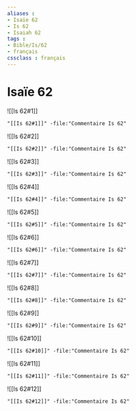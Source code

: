 ```yaml
---
aliases : 
- Isaïe 62
- Is 62
- Isaiah 62
tags : 
- Bible/Is/62
- français
cssclass : français
---
```


# Isaïe 62

![[Is 62#1]]

```query
"[[Is 62#1]]" -file:"Commentaire Is 62"
```

![[Is 62#2]]

```query
"[[Is 62#2]]" -file:"Commentaire Is 62"
```

![[Is 62#3]]

```query
"[[Is 62#3]]" -file:"Commentaire Is 62"
```

![[Is 62#4]]

```query
"[[Is 62#4]]" -file:"Commentaire Is 62"
```

![[Is 62#5]]

```query
"[[Is 62#5]]" -file:"Commentaire Is 62"
```

![[Is 62#6]]

```query
"[[Is 62#6]]" -file:"Commentaire Is 62"
```

![[Is 62#7]]

```query
"[[Is 62#7]]" -file:"Commentaire Is 62"
```

![[Is 62#8]]

```query
"[[Is 62#8]]" -file:"Commentaire Is 62"
```

![[Is 62#9]]

```query
"[[Is 62#9]]" -file:"Commentaire Is 62"
```

![[Is 62#10]]

```query
"[[Is 62#10]]" -file:"Commentaire Is 62"
```

![[Is 62#11]]

```query
"[[Is 62#11]]" -file:"Commentaire Is 62"
```

![[Is 62#12]]

```query
"[[Is 62#12]]" -file:"Commentaire Is 62"
```

